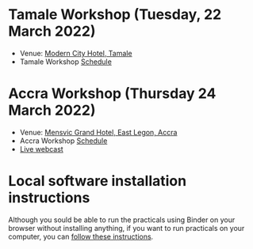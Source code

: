 
# Tamale Workshop (Tuesday, 22 March 2022)

* Venue: [Modern City Hotel, Tamale](https://www.facebook.com/Modern-City-Hotel-Tamale-187750064906695/)
* Tamale Workshop [Schedule](https://ucl-eo.github.io/Workshop2022/tamale)


# Accra Workshop (Thursday 24 March 2022)

* Venue: [Mensvic Grand Hotel, East Legon, Accra](https://www.mensvichotels.com/)
* Accra Workshop [Schedule](https://ucl-eo.github.io/Workshop2022/accra)
* [Live webcast](ttps://fb.watch/bXYSB6Jxcp)

# Local software installation instructions

Although you sould be able to run the practicals using Binder on your browser without installing anything, if you want to run practicals on your computer, you can [follow these instructions](https://github.com/UCL-EO/Workshop2022/wiki/Installation).
